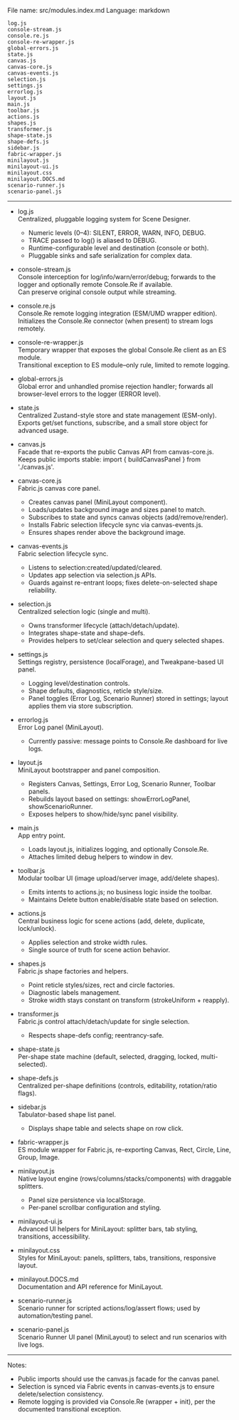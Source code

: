 File name: src/modules.index.md
Language: markdown

```filelist
log.js
console-stream.js
console.re.js
console-re-wrapper.js
global-errors.js
state.js
canvas.js
canvas-core.js
canvas-events.js
selection.js
settings.js
errorlog.js
layout.js
main.js
toolbar.js
actions.js
shapes.js
transformer.js
shape-state.js
shape-defs.js
sidebar.js
fabric-wrapper.js
minilayout.js
minilayout-ui.js
minilayout.css
minilayout.DOCS.md
scenario-runner.js
scenario-panel.js
```

---

- log.js  
  Centralized, pluggable logging system for Scene Designer.  
  - Numeric levels (0–4): SILENT, ERROR, WARN, INFO, DEBUG.  
  - TRACE passed to log() is aliased to DEBUG.  
  - Runtime-configurable level and destination (console or both).  
  - Pluggable sinks and safe serialization for complex data.

- console-stream.js  
  Console interception for log/info/warn/error/debug; forwards to the logger and optionally remote Console.Re if available.  
  Can preserve original console output while streaming.

- console.re.js  
  Console.Re remote logging integration (ESM/UMD wrapper edition).  
  Initializes the Console.Re connector (when present) to stream logs remotely.

- console-re-wrapper.js  
  Temporary wrapper that exposes the global Console.Re client as an ES module.  
  Transitional exception to ES module–only rule, limited to remote logging.

- global-errors.js  
  Global error and unhandled promise rejection handler; forwards all browser-level errors to the logger (ERROR level).

- state.js  
  Centralized Zustand-style store and state management (ESM-only).  
  Exports get/set functions, subscribe, and a small store object for advanced usage.

- canvas.js  
  Facade that re-exports the public Canvas API from canvas-core.js.  
  Keeps public imports stable: import { buildCanvasPanel } from './canvas.js'.

- canvas-core.js  
  Fabric.js canvas core panel.  
  - Creates canvas panel (MiniLayout component).  
  - Loads/updates background image and sizes panel to match.  
  - Subscribes to state and syncs canvas objects (add/remove/render).  
  - Installs Fabric selection lifecycle sync via canvas-events.js.  
  - Ensures shapes render above the background image.

- canvas-events.js  
  Fabric selection lifecycle sync.  
  - Listens to selection:created/updated/cleared.  
  - Updates app selection via selection.js APIs.  
  - Guards against re-entrant loops; fixes delete-on-selected shape reliability.

- selection.js  
  Centralized selection logic (single and multi).  
  - Owns transformer lifecycle (attach/detach/update).  
  - Integrates shape-state and shape-defs.  
  - Provides helpers to set/clear selection and query selected shapes.

- settings.js  
  Settings registry, persistence (localForage), and Tweakpane-based UI panel.  
  - Logging level/destination controls.  
  - Shape defaults, diagnostics, reticle style/size.  
  - Panel toggles (Error Log, Scenario Runner) stored in settings; layout applies them via store subscription.

- errorlog.js  
  Error Log panel (MiniLayout).  
  - Currently passive: message points to Console.Re dashboard for live logs.

- layout.js  
  MiniLayout bootstrapper and panel composition.  
  - Registers Canvas, Settings, Error Log, Scenario Runner, Toolbar panels.  
  - Rebuilds layout based on settings: showErrorLogPanel, showScenarioRunner.  
  - Exposes helpers to show/hide/sync panel visibility.

- main.js  
  App entry point.  
  - Loads layout.js, initializes logging, and optionally Console.Re.  
  - Attaches limited debug helpers to window in dev.

- toolbar.js  
  Modular toolbar UI (image upload/server image, add/delete shapes).  
  - Emits intents to actions.js; no business logic inside the toolbar.  
  - Maintains Delete button enable/disable state based on selection.

- actions.js  
  Central business logic for scene actions (add, delete, duplicate, lock/unlock).  
  - Applies selection and stroke width rules.  
  - Single source of truth for scene action behavior.

- shapes.js  
  Fabric.js shape factories and helpers.  
  - Point reticle styles/sizes, rect and circle factories.  
  - Diagnostic labels management.  
  - Stroke width stays constant on transform (strokeUniform + reapply).

- transformer.js  
  Fabric.js control attach/detach/update for single selection.  
  - Respects shape-defs config; reentrancy-safe.

- shape-state.js  
  Per-shape state machine (default, selected, dragging, locked, multi-selected).

- shape-defs.js  
  Centralized per-shape definitions (controls, editability, rotation/ratio flags).

- sidebar.js  
  Tabulator-based shape list panel.  
  - Displays shape table and selects shape on row click.

- fabric-wrapper.js  
  ES module wrapper for Fabric.js, re-exporting Canvas, Rect, Circle, Line, Group, Image.

- minilayout.js  
  Native layout engine (rows/columns/stacks/components) with draggable splitters.  
  - Panel size persistence via localStorage.  
  - Per-panel scrollbar configuration and styling.

- minilayout-ui.js  
  Advanced UI helpers for MiniLayout: splitter bars, tab styling, transitions, accessibility.

- minilayout.css  
  Styles for MiniLayout: panels, splitters, tabs, transitions, responsive layout.

- minilayout.DOCS.md  
  Documentation and API reference for MiniLayout.

- scenario-runner.js  
  Scenario runner for scripted actions/log/assert flows; used by automation/testing panel.

- scenario-panel.js  
  Scenario Runner UI panel (MiniLayout) to select and run scenarios with live logs.

---

Notes:
- Public imports should use the canvas.js facade for the canvas panel.  
- Selection is synced via Fabric events in canvas-events.js to ensure delete/selection consistency.  
- Remote logging is provided via Console.Re (wrapper + init), per the documented transitional exception.

